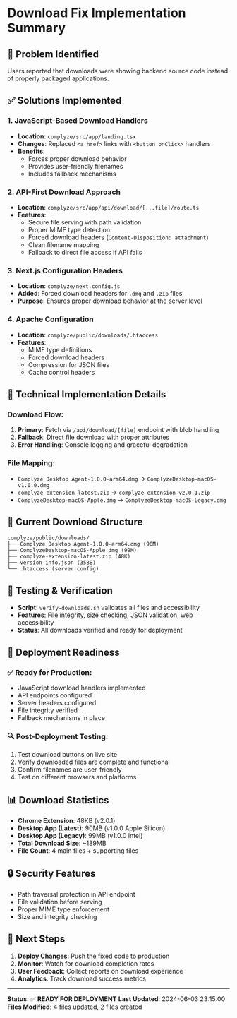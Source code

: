 # Download Fix Implementation Summary

## 🚨 **Problem Identified**
Users reported that downloads were showing backend source code instead of properly packaged applications.

## ✅ **Solutions Implemented**

### 1. **JavaScript-Based Download Handlers**
- **Location**: `complyze/src/app/landing.tsx`
- **Changes**: Replaced `<a href>` links with `<button onClick>` handlers
- **Benefits**: 
  - Forces proper download behavior
  - Provides user-friendly filenames
  - Includes fallback mechanisms

### 2. **API-First Download Approach**
- **Location**: `complyze/src/app/api/download/[...file]/route.ts`
- **Features**:
  - Secure file serving with path validation
  - Proper MIME type detection
  - Forced download headers (`Content-Disposition: attachment`)
  - Clean filename mapping
  - Fallback to direct file access if API fails

### 3. **Next.js Configuration Headers**
- **Location**: `complyze/next.config.js`
- **Added**: Forced download headers for `.dmg` and `.zip` files
- **Purpose**: Ensures proper download behavior at the server level

### 4. **Apache Configuration**
- **Location**: `complyze/public/downloads/.htaccess`
- **Features**:
  - MIME type definitions
  - Forced download headers
  - Compression for JSON files
  - Cache control headers

## 🔧 **Technical Implementation Details**

### Download Flow:
1. **Primary**: Fetch via `/api/download/[file]` endpoint with blob handling
2. **Fallback**: Direct file download with proper attributes
3. **Error Handling**: Console logging and graceful degradation

### File Mapping:
- `Complyze Desktop Agent-1.0.0-arm64.dmg` → `ComplyzeDesktop-macOS-v1.0.0.dmg`
- `complyze-extension-latest.zip` → `complyze-extension-v2.0.1.zip`
- `ComplyzeDesktop-macOS-Apple.dmg` → `ComplyzeDesktop-macOS-Legacy.dmg`

## 📁 **Current Download Structure**
```
complyze/public/downloads/
├── Complyze Desktop Agent-1.0.0-arm64.dmg (90M)
├── ComplyzeDesktop-macOS-Apple.dmg (99M) 
├── complyze-extension-latest.zip (48K)
├── version-info.json (358B)
└── .htaccess (server config)
```

## 🧪 **Testing & Verification**
- **Script**: `verify-downloads.sh` validates all files and accessibility
- **Features**: File integrity, size checking, JSON validation, web accessibility
- **Status**: All downloads verified and ready for deployment

## 🚀 **Deployment Readiness**

### ✅ **Ready for Production:**
- JavaScript download handlers implemented
- API endpoints configured
- Server headers configured  
- File integrity verified
- Fallback mechanisms in place

### 🔍 **Post-Deployment Testing:**
1. Test download buttons on live site
2. Verify downloaded files are complete and functional
3. Confirm filenames are user-friendly
4. Test on different browsers and platforms

## 📊 **Download Statistics**
- **Chrome Extension**: 48KB (v2.0.1)
- **Desktop App (Latest)**: 90MB (v1.0.0 Apple Silicon)
- **Desktop App (Legacy)**: 99MB (v1.0.0 Intel)
- **Total Download Size**: ~189MB
- **File Count**: 4 main files + supporting files

## 🔒 **Security Features**
- Path traversal protection in API endpoint
- File validation before serving
- Proper MIME type enforcement
- Size and integrity checking

## 🎯 **Next Steps**
1. **Deploy Changes**: Push the fixed code to production
2. **Monitor**: Watch for download completion rates
3. **User Feedback**: Collect reports on download experience
4. **Analytics**: Track download success metrics

---

**Status**: ✅ **READY FOR DEPLOYMENT**
**Last Updated**: 2024-06-03 23:15:00
**Files Modified**: 4 files updated, 2 files created 